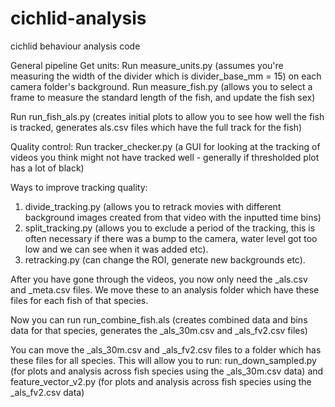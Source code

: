 # cichlid-analysis
cichlid behaviour analysis code 

General pipeline
Get units:
Run measure_units.py (assumes you're measuring the width of the divider which is divider_base_mm = 15) on each camera folder's background.
Run measure_fish.py (allows you to select a frame to measure the standard length of the fish, and update the fish sex)

Run run_fish_als.py (creates initial plots to allow you to see how well the fish is tracked, generates als.csv files which have the full track for the fish)

Quality control:
Run tracker_checker.py (a GUI for looking at the tracking of videos you think might not have tracked well - generally if thresholded plot has a lot of black)

Ways to improve tracking quality:
1. divide_tracking.py (allows you to retrack movies with different background images created from that video with the inputted time bins)
2. split_tracking.py (allows you to exclude a period of the tracking, this is often necessary if there was a bump to the camera, water level got too low and we can see when it was added etc).
3. retracking.py (can change the ROI, generate new backgrounds etc).

After you have gone through the videos, you now only need the _als.csv and _meta.csv files. We move these to an analysis folder which have these files for each fish of that species.

Now you can run
run_combine_fish.als (creates combined data and bins data for that species, generates the _als_30m.csv and _als_fv2.csv files)

You can move the _als_30m.csv and _als_fv2.csv files to a folder which has these files for all species. This will allow you to run:
run_down_sampled.py (for plots and analysis across fish species using the _als_30m.csv data)
and
feature_vector_v2.py (for plots and analysis across fish species using the _als_fv2.csv data)
